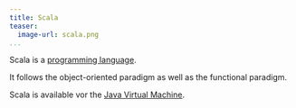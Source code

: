 ```yaml
---
title: Scala
teaser:
  image-url: scala.png
...
```


Scala is a [programming language](lang.html#programming-languages).

It follows the object-oriented paradigm as well as the functional paradigm.

Scala is available vor the [Java Virtual Machine](jvm.html).
